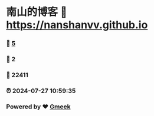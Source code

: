 # 南山的博客 :link: https://nanshanvv.github.io 
### :page_facing_up: [5](https://nanshanvv.github.io/tag.html) 
### :speech_balloon: 2 
### :hibiscus: 22411 
### :alarm_clock: 2024-07-27 10:59:35 
### Powered by :heart: [Gmeek](https://github.com/Meekdai/Gmeek)
